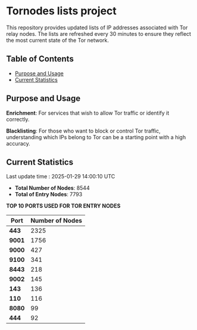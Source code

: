 # Tornodes lists project

This repository provides updated lists of IP addresses associated with Tor relay nodes. The lists are refreshed every 30 minutes to ensure they reflect the most current state of the Tor network.

## Table of Contents

- [Purpose and Usage](#purpose-and-usage)
- [Current Statistics](#current-statistics)


## Purpose and Usage

**Enrichment**: For services that wish to allow Tor traffic or identify it correctly.

**Blacklisting**: For those who want to block or control Tor traffic, understanding which IPs belong to Tor can be a starting point with a high accuracy.

## Current Statistics

Last update time : 2025-01-29 14:00:10 UTC

- **Total Number of Nodes**: 8544
- **Total of Entry Nodes**: 7793

**TOP 10 PORTS USED FOR TOR ENTRY NODES**

| **Port** | **Number of Nodes** |
|------|-----------------|
| **443**   | 2325  |
| **9001**   | 1756  |
| **9000**   | 427  |
| **9100**   | 341  |
| **8443**   | 218  |
| **9002**   | 145  |
| **143**   | 136  |
| **110**   | 116  |
| **8080**   | 99  |
| **444**   | 92  |

